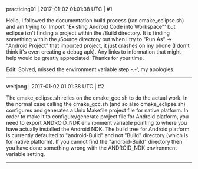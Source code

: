 practicing01 | 2017-01-02 01:01:38 UTC | #1

Hello, I followed the documentation build process (ran cmake_eclipse.sh) and am trying to 'Import "Existing Android Code into Workspace"' but eclipse isn't finding a project within the /Build directory.  It is finding something within the /Source directory but when I try to "Run As" -> "Android Project" that imported project, it just crashes on my phone (I don't think it's even creating a debug apk).  Any links to information that might help would be greatly appreciated.  Thanks for your time.

Edit: Solved, missed the environment variable step -.-', my apologies.

-------------------------

weitjong | 2017-01-02 01:01:38 UTC | #2

The cmake_eclipse.sh relies on the cmake_gcc.sh to do the actual work. In the normal case calling the cmake_gcc.sh (and so also cmake_eclipse.sh) configures and generates a Unix Makefile project file for native platform. In order to make it to configure/generate project file for Android platform, you need to export ANDROID_NDK environment variable pointing to where you have actually installed the Android NDK. The build tree for Android platform is currently defaulted to "android-Build" and not "Build" directory (which is for native platform). If you cannot find the "android-Build" directory then you have done something wrong with the ANDROID_NDK environment variable setting.

-------------------------

